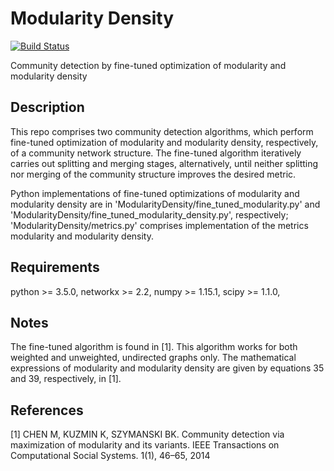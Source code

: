 Modularity Density
==================
[![Build Status](https://travis-ci.org/ckmanalytix/modularity-density.svg?branch=master)](https://travis-ci.org/ckmanalytix/modularity-density)

Community detection by fine-tuned optimization of modularity
and modularity density

Description
-----------

This repo comprises two community detection algorithms, which perform fine-tuned
optimization of modularity and modularity density, respectively,
of a community network structure. The fine-tuned algorithm iteratively
carries out splitting and merging stages, alternatively, until
neither splitting nor merging of the community structure
improves the desired metric.

Python implementations of fine-tuned optimizations of modularity and modularity density are in 'ModularityDensity/fine_tuned_modularity.py' and
'ModularityDensity/fine_tuned_modularity_density.py', respectively;
'ModularityDensity/metrics.py' comprises implementation of the metrics
modularity and modularity density.

Requirements
------------

python >= 3.5.0,
networkx >= 2.2,
numpy >= 1.15.1,
scipy >= 1.1.0,

Notes
-----

The fine-tuned algorithm is found in [1]. This algorithm works for both
weighted and unweighted, undirected graphs only. The mathematical expressions
of modularity and modularity density are given by equations 35 and 39,
respectively, in [1].

References
----------
[1] CHEN M, KUZMIN K, SZYMANSKI BK. Community detection via maximization of
modularity and its variants. IEEE Transactions on Computational Social Systems.
1(1), 46–65, 2014
